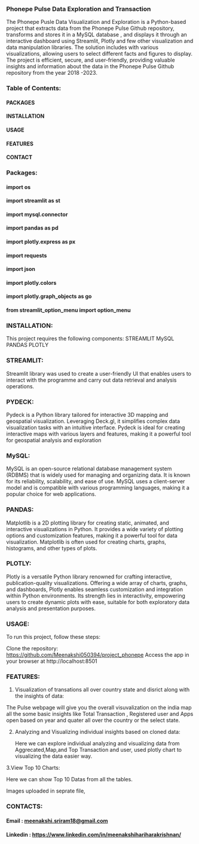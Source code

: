 
### Phonepe Pulse Data Exploration and Transaction

The Phonepe Pusle Data Visualization and Exploration is a Python-based project that extracts data from the Phonepe Pulse Github repository, transforms and stores it in a MySQL database , and displays it through an interactive dashboard using Streamlit, Plotly and few other visualization and data manipulation libraries. The solution includes with various visualizations, allowing users to select different facts and figures to display. The project is efficient, secure, and user-friendly, providing valuable insights and information about the data in the Phonepe Pulse Github repository from the year 2018 -2023.

### Table of Contents:

#### PACKAGES
#### INSTALLATION
#### USAGE
#### FEATURES
#### CONTACT

### Packages:

#### import os
#### import streamlit as st
#### import mysql.connector
#### import pandas as pd
#### import plotly.express as px
#### import requests
#### import json
#### import plotly.colors
#### import plotly.graph_objects as go
#### from streamlit_option_menu import option_menu

### INSTALLATION:

This project requires the following components:
STREAMLIT
MySQL
PANDAS
PLOTLY
  
  ### STREAMLIT:
  Streamlit library was used to create a user-friendly UI that enables users to interact with the programme and carry out data retrieval and analysis operations.
  
  ### PYDECK:
  Pydeck is a Python library tailored for interactive 3D mapping and geospatial visualization. Leveraging Deck.gl, it simplifies complex data visualization tasks 
  with an intuitive interface. Pydeck is ideal for creating interactive maps with various layers and features, making it a powerful tool for geospatial analysis 
  and exploration
  
  ### MySQL:
  MySQL is an open-source relational database management system (RDBMS) that is widely used for managing and organizing data. It is known for its reliability, 
  scalability, and ease of use. MySQL uses a client-server model and is compatible with various programming languages, making it a popular choice for web 
  applications.
  
  ### PANDAS:
  Matplotlib is a 2D plotting library for creating static, animated, and interactive visualizations in Python. It provides a wide variety of plotting options and 
  customization features, making it a powerful tool for data visualization. Matplotlib is often used for creating charts, graphs, histograms, and other types of 
  plots.
  
  ### PLOTLY:
  Plotly is a versatile Python library renowned for crafting interactive, publication-quality visualizations. Offering a wide array of charts, graphs, and 
  dashboards, Plotly enables seamless customization and integration within Python environments. Its strength lies in interactivity, empowering users to create 
  dynamic plots with ease, suitable for both exploratory data analysis and presentation purposes.

### USAGE:

To run this project, follow these steps:

Clone the repository: https://github.com/Meenakshi050394/project_phonepe
Access the app in your browser at http://localhost:8501

### FEATURES:

1. Visualization of transations all over country state and disrict along with the insights of data:

  The Pulse webpage will give you the overall visuvalization on the india map all the some basic insights like Total Transaction , Registered user and Apps open      based on year and quater all over the country or the select state.

2. Analyzing and Visualizing individual insights based on cloned data:

   Here we can explore individual analyzing and visualizing data from Aggrecated,Map,and Top Transaction and user, used plotly chart to visualizing the data easier 
   way.

3.View Top 10 Charts:

   Here we can show Top 10 Datas from all the tables.

Images uploaded in seprate file, 


### CONTACTS:

#### Email : meenakshi.sriram18@gmail.com
#### Linkedin : https://www.linkedin.com/in/meenakshihariharakrishnan/








